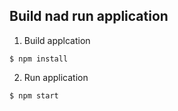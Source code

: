 ## Build nad run application
1. Build applcation

```
$ npm install
```
2. Run application

```
$ npm start
```